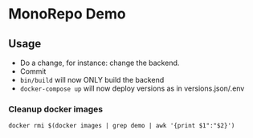 # MonoRepo Demo

## Usage

- Do a change, for instance: change the backend.
- Commit
- `bin/build` will now ONLY build the backend
- `docker-compose up` will now deploy versions as in versions.json/.env

### Cleanup docker images

```shell
docker rmi $(docker images | grep demo | awk '{print $1":"$2}')
```
